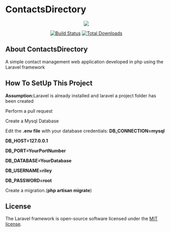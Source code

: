 # ContactsDirectory
<p  align="center"><img  src="https://laravel.com/assets/img/components/logo-laravel.svg"></p>
<p  align="center"><a  href="https://travis-ci.org/laravel/framework">
<img  src="https://travis-ci.org/laravel/framework.svg"  alt="Build Status"></a>
<a  href="https://packagist.org/packages/laravel/framework"><img src="https://poser.pugx.org/laravel/framework/d/total.svg"  alt="Total Downloads"></a>
<a  href="https://packagist.org/packages/laravel/framework"<img  src="https://poser.pugx.org/laravel/framework/v/stable.svg"  alt="Latest Stable Version"></a>
<a  href="https://packagist.org/packages/laravel/framework"<img  src="https://poser.pugx.org/laravel/framework/license.svg" alt="License"></a></p>

  

## About ContactsDirectory
A simple contact management web application developed in php using the Laravel framework

## How To SetUp This Project
<p><b>Assumption:</b>Laravel is already installed and laravel a project folder has been created</p>
<p>Perform a pull request</p>
<p>Create a Mysql Database</p>
<p>Edit the <b> .env file</b> with your database credentials:
<b>DB_CONNECTION=mysql</b>

<b>DB_HOST=127.0.0.1</b>

<b>DB_PORT=YourPortNumber</b>

<b>DB_DATABASE=YourDatabase</b>

<b>DB_USERNAME=riley</b>

<b>DB_PASSWORD=root</b></p>

</p>Create a migration.(<b>php artisan migrate</b>)</p>


## License
The Laravel framework is open-source software licensed under the [MIT license](https://opensource.org/licenses/MIT).